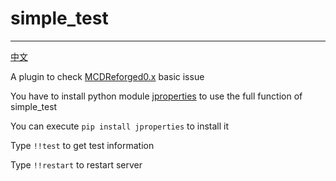 # simple_test
-----
[中文](https://github.com/rickyhoho/simple_test/blob/master/README_cn.md)

A plugin to check [MCDReforged0.x](https://github.com/Fallen-Breath/MCDReforged) basic issue

You have to install python module [jproperties](https://pypi.org/project/jproperties/) to use the full function of simple_test

You can execute `pip install jproperties` to install it

Type `!!test` to get test information

Type `!!restart` to restart server
